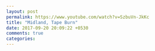 ```yaml
---
layout: post
permalink: https://www.youtube.com/watch?v=SzbuVn-JkKc
title: "Midland, Tape Burn"
date: 2017-09-20 20:09:22 +0530
comments: true
categories: 
---
```


